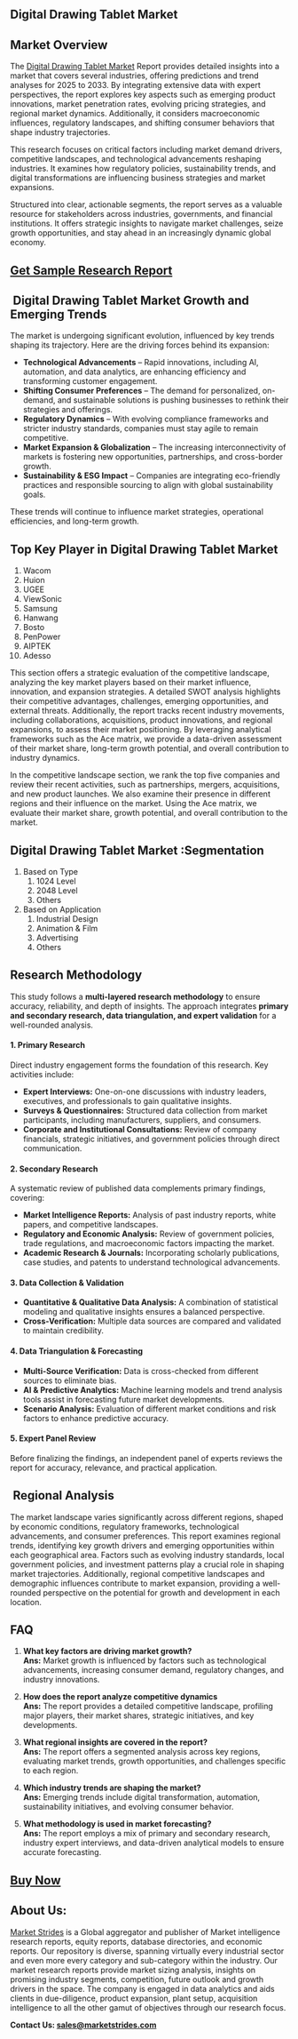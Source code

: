 <h2>Digital Drawing Tablet Market</h2>
<h2>Market Overview</h2>
<p>The <a href=""https://marketstrides.com/report/digital-drawing-tablet-market"">Digital Drawing Tablet Market</a> Report provides detailed insights into a market that covers several industries, offering predictions and trend analyses for 2025 to 2033. By integrating extensive data with expert perspectives, the report explores key aspects such as emerging product innovations, market penetration rates, evolving pricing strategies, and regional market dynamics. Additionally, it considers macroeconomic influences, regulatory landscapes, and shifting consumer behaviors that shape industry trajectories.</p>
<p>This research focuses on critical factors including market demand drivers, competitive landscapes, and technological advancements reshaping industries. It examines how regulatory policies, sustainability trends, and digital transformations are influencing business strategies and market expansions.</p>
<p>Structured into clear, actionable segments, the report serves as a valuable resource for stakeholders across industries, governments, and financial institutions. It offers strategic insights to navigate market challenges, seize growth opportunities, and stay ahead in an increasingly dynamic global economy.</p>
<h2><strong><a href=""https://marketstrides.com/request-sample/digital-drawing-tablet-market"">Get Sample Research Report</a></strong></h2>
<h2>&nbsp;Digital Drawing Tablet Market Growth and Emerging Trends</h2>
<p data-start=""41"" data-end=""189"">The market is undergoing significant evolution, influenced by key trends shaping its trajectory. Here are the driving forces behind its expansion:</p>
<ul data-start=""191"" data-end=""987"">
<li data-start=""191"" data-end=""355""><strong data-start=""193"" data-end=""223"">Technological Advancements</strong> &ndash; Rapid innovations, including AI, automation, and data analytics, are enhancing efficiency and transforming customer engagement.</li>
<li data-start=""356"" data-end=""526""><strong data-start=""358"" data-end=""391"">Shifting Consumer Preferences</strong> &ndash; The demand for personalized, on-demand, and sustainable solutions is pushing businesses to rethink their strategies and offerings.</li>
<li data-start=""527"" data-end=""674""><strong data-start=""529"" data-end=""552"">Regulatory Dynamics</strong> &ndash; With evolving compliance frameworks and stricter industry standards, companies must stay agile to remain competitive.</li>
<li data-start=""675"" data-end=""832""><strong data-start=""677"" data-end=""713"">Market Expansion &amp; Globalization</strong> &ndash; The increasing interconnectivity of markets is fostering new opportunities, partnerships, and cross-border growth.</li>
<li data-start=""833"" data-end=""987""><strong data-start=""835"" data-end=""866"">Sustainability &amp; ESG Impact</strong> &ndash; Companies are integrating eco-friendly practices and responsible sourcing to align with global sustainability goals.</li>
</ul>
<p data-start=""989"" data-end=""1095"" data-is-last-node="""" data-is-only-node="""">These trends will continue to influence market strategies, operational efficiencies, and long-term growth.</p>
<h2>Top Key Player in Digital Drawing Tablet Market</h2>
<p><ol><li>Wacom</li><li>Huion</li><li>UGEE</li><li>ViewSonic</li><li>Samsung</li><li>Hanwang</li><li>Bosto</li><li>PenPower</li><li>AIPTEK</li><li>Adesso</li></ol></p>
<p>This section offers a strategic evaluation of the competitive landscape, analyzing the key market players based on their market influence, innovation, and expansion strategies. A detailed SWOT analysis highlights their competitive advantages, challenges, emerging opportunities, and external threats. Additionally, the report tracks recent industry movements, including collaborations, acquisitions, product innovations, and regional expansions, to assess their market positioning. By leveraging analytical frameworks such as the Ace matrix, we provide a data-driven assessment of their market share, long-term growth potential, and overall contribution to industry dynamics.</p>
<p>In the competitive landscape section, we rank the top five companies and review their recent activities, such as partnerships, mergers, acquisitions, and new product launches. We also examine their presence in different regions and their influence on the market. Using the Ace matrix, we evaluate their market share, growth potential, and overall contribution to the market.</p>
<h2>Digital Drawing Tablet Market :Segmentation</h2>
<p><ol><li>Based on Type<ol><li> 1024 Level</li><li>2048 Level</li><li>Others</ol></li><li> Based on Application<ol><li>Industrial Design</li><li>Animation & Film</li><li>Advertising</li><li>Others</ol></li></ol></p>
<h2>Research Methodology</h2>
<p data-start=""131"" data-end=""379"">This study follows a&nbsp;<strong data-start=""152"" data-end=""190"">multi-layered research methodology</strong>&nbsp;to ensure accuracy, reliability, and depth of insights. The approach integrates&nbsp;<strong data-start=""271"" data-end=""348"">primary and secondary research, data triangulation, and expert validation</strong>&nbsp;for a well-rounded analysis.</p>
<h4 data-start=""381"" data-end=""411""><strong data-start=""386"" data-end=""409"">1. Primary Research</strong></h4>
<p data-start=""412"" data-end=""503"">Direct industry engagement forms the foundation of this research. Key activities include:</p>
<ul data-start=""504"" data-end=""932"">
<li data-start=""504"" data-end=""636""><strong data-start=""506"" data-end=""528"">Expert Interviews:</strong>&nbsp;One-on-one discussions with industry leaders, executives, and professionals to gain qualitative insights.</li>
<li data-start=""637"" data-end=""774""><strong data-start=""639"" data-end=""668"">Surveys &amp; Questionnaires:</strong>&nbsp;Structured data collection from market participants, including manufacturers, suppliers, and consumers.</li>
<li data-start=""775"" data-end=""932""><strong data-start=""777"" data-end=""823"">Corporate and Institutional Consultations:</strong>&nbsp;Review of company financials, strategic initiatives, and government policies through direct communication.</li>
</ul>
<h4 data-start=""934"" data-end=""966""><strong data-start=""939"" data-end=""964"">2. Secondary Research</strong></h4>
<p data-start=""967"" data-end=""1046"">A systematic review of published data complements primary findings, covering:</p>
<ul data-start=""1047"" data-end=""1444"">
<li data-start=""1047"" data-end=""1160""><strong data-start=""1049"" data-end=""1081"">Market Intelligence Reports:</strong>&nbsp;Analysis of past industry reports, white papers, and competitive landscapes.</li>
<li data-start=""1161"" data-end=""1300""><strong data-start=""1163"" data-end=""1200"">Regulatory and Economic Analysis:</strong>&nbsp;Review of government policies, trade regulations, and macroeconomic factors impacting the market.</li>
<li data-start=""1301"" data-end=""1444""><strong data-start=""1303"" data-end=""1336"">Academic Research &amp; Journals:</strong>&nbsp;Incorporating scholarly publications, case studies, and patents to understand technological advancements.</li>
</ul>
<h4 data-start=""1446"" data-end=""1488""><strong data-start=""1451"" data-end=""1486"">3. Data Collection &amp; Validation</strong></h4>
<ul data-start=""1489"" data-end=""1735"">
<li data-start=""1489"" data-end=""1633""><strong data-start=""1491"" data-end=""1536"">Quantitative &amp; Qualitative Data Analysis:</strong>&nbsp;A combination of statistical modeling and qualitative insights ensures a balanced perspective.</li>
<li data-start=""1634"" data-end=""1735""><strong data-start=""1636"" data-end=""1659"">Cross-Verification:</strong>&nbsp;Multiple data sources are compared and validated to maintain credibility.</li>
</ul>
<h4 data-start=""1737"" data-end=""1783""><strong data-start=""1742"" data-end=""1781"">4. Data Triangulation &amp; Forecasting</strong></h4>
<ul data-start=""1784"" data-end=""2134"">
<li data-start=""1784"" data-end=""1882""><strong data-start=""1786"" data-end=""1816"">Multi-Source Verification:</strong>&nbsp;Data is cross-checked from different sources to eliminate bias.</li>
<li data-start=""1883"" data-end=""2016""><strong data-start=""1885"" data-end=""1915"">AI &amp; Predictive Analytics:</strong>&nbsp;Machine learning models and trend analysis tools assist in forecasting future market developments.</li>
<li data-start=""2017"" data-end=""2134""><strong data-start=""2019"" data-end=""2041"">Scenario Analysis:</strong>&nbsp;Evaluation of different market conditions and risk factors to enhance predictive accuracy.</li>
</ul>
<h4 data-start=""2136"" data-end=""2169""><strong data-start=""2141"" data-end=""2167"">5. Expert Panel Review</strong></h4>
<p data-start=""2170"" data-end=""2306"">Before finalizing the findings, an independent panel of experts reviews the report for accuracy, relevance, and practical application.</p>
<h2>&nbsp;Regional Analysis</h2>
<p>The market landscape varies significantly across different regions, shaped by economic conditions, regulatory frameworks, technological advancements, and consumer preferences. This report examines regional trends, identifying key growth drivers and emerging opportunities within each geographical area. Factors such as evolving industry standards, local government policies, and investment patterns play a crucial role in shaping market trajectories. Additionally, regional competitive landscapes and demographic influences contribute to market expansion, providing a well-rounded perspective on the potential for growth and development in each location.</p>
<h2>FAQ</h2>
<ol>
<li data-start=""379"" data-end=""594"">
<p data-start=""382"" data-end=""594""><strong>What key factors are driving market growth?</strong><br data-start=""429"" data-end=""432"" /><strong data-start=""435"" data-end=""443"">Ans:</strong> Market growth is influenced by factors such as technological advancements, increasing consumer demand, regulatory changes, and industry innovations.</p>
</li>
<li data-start=""596"" data-end=""813"">
<p data-start=""599"" data-end=""813""><strong data-start=""599"" data-end=""652"">How does the report analyze competitive dynamics</strong><br data-start=""652"" data-end=""655"" /><strong data-start=""658"" data-end=""digital-drawing-tablet-market"">Ans:</strong> The report provides a detailed competitive landscape, profiling major players, their market shares, strategic initiatives, and key developments.</p>
</li>
<li data-start=""815"" data-end=""1034"">
<p data-start=""818"" data-end=""1034""><strong data-start=""818"" data-end=""871"">What regional insights are covered in the report?</strong><br data-start=""871"" data-end=""874"" /><strong data-start=""877"" data-end=""885"">Ans:</strong> The report offers a segmented analysis across key regions, evaluating market trends, growth opportunities, and challenges specific to each region.</p>
</li>
<li data-start=""1036"" data-end=""1224"">
<p data-start=""1039"" data-end=""1224""><strong data-start=""1039"" data-end=""1088"">Which industry trends are shaping the market?</strong><br data-start=""1088"" data-end=""1091"" /><strong data-start=""1094"" data-end=""1102"">Ans:</strong> Emerging trends include digital transformation, automation, sustainability initiatives, and evolving consumer behavior.</p>
</li>
<li data-start=""1226"" data-end=""1450"">
<p data-start=""1229"" data-end=""1450""><strong data-start=""1229"" data-end=""1280"">What methodology is used in market forecasting?</strong><br data-start=""1280"" data-end=""1283"" /><strong data-start=""1286"" data-end=""1294"">Ans:</strong> The report employs a mix of primary and secondary research, industry expert interviews, and data-driven analytical models to ensure accurate forecasting.</p>
</li>
</ol>
<h2><strong><a href=""https://marketstrides.com/buyNow/digital-drawing-tablet-market"">Buy Now</a></strong></h2>
<h2>About Us:</h2>
<p><a href=""https://marketstrides.com/"">Market Strides</a>&nbsp;is a Global aggregator and publisher of Market intelligence research reports, equity reports, database directories, and economic reports. Our repository is diverse, spanning virtually every industrial sector and even more every category and sub-category within the industry. Our market research reports provide market sizing analysis, insights on promising industry segments, competition, future outlook and growth drivers in the space. The company is engaged in data analytics and aids clients in due-diligence, product expansion, plant setup, acquisition intelligence to all the other gamut of objectives through our research focus.</p>
<p><strong>Contact Us: <a href=""mailto:sales@marketstrides.com"">sales@marketstrides.com</a></strong></p>
